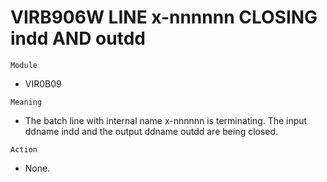 # VIRB906W LINE x-nnnnnn CLOSING indd AND outdd

`Module`
- VIR0B09

`Meaning`
- The batch line with internal name x-nnnnnn is terminating. The input ddname indd and the output ddname outdd are being closed.

`Action`
- None.
